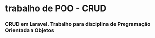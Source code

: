 # trabalho de POO - CRUD
### CRUD em Laravel. Trabalho para disciplina de Programação Orientada a Objetos
